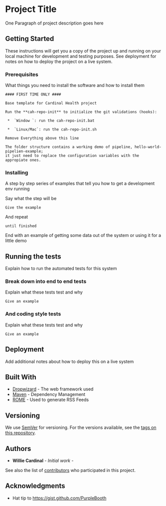 # Project Title

One Paragraph of project description goes here

## Getting Started

These instructions will get you a copy of the project up and running on your local machine for development and testing purposes. See deployment for notes on how to deploy the project on a live system.

### Prerequisites

What things you need to install the software and how to install them
```diff-
#### FIRST TIME ONLY ####

Base template for Cardinal Health project

Run the **cah-repo-init** to initialize the git validations (hooks):

 *  `Window `: run the cah-repo-init.bat 

 *  `Linux/Mac`: run the cah-repo-init.sh 

Remove Everything above this line
```
```
The folder structure contains a working demo of pipeline, hello-world-pipelien-example; 
it just need to replace the configuration variables with the appropiate ones.
```
### Installing

A step by step series of examples that tell you how to get a development env running

Say what the step will be

```
Give the example
```

And repeat

```
until finished
```

End with an example of getting some data out of the system or using it for a little demo

## Running the tests

Explain how to run the automated tests for this system

### Break down into end to end tests

Explain what these tests test and why

```
Give an example
```

### And coding style tests

Explain what these tests test and why

```
Give an example
```

## Deployment

Add additional notes about how to deploy this on a live system

## Built With

* [Dropwizard](http://www.dropwizard.io/1.0.2/docs/) - The web framework used
* [Maven](https://maven.apache.org/) - Dependency Management
* [ROME](https://rometools.github.io/rome/) - Used to generate RSS Feeds

## Versioning

We use [SemVer](http://semver.org/) for versioning. For the versions available, see the [tags on this repository](https://github.com/your/project/tags). 

## Authors

* **Willie Cardinal** - *Initial work* - 

See also the list of [contributors](https://github.com/your/project/contributors) who participated in this project.


## Acknowledgments

* Hat tip to https://gist.github.com/PurpleBooth

